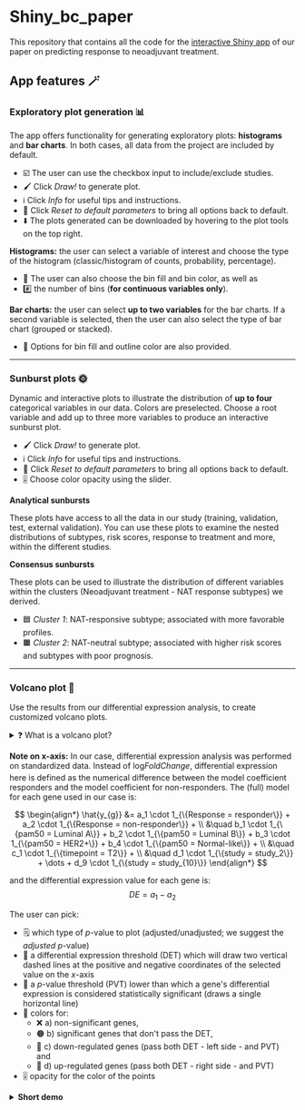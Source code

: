 # Shiny_bc_paper
This repository that contains all the code for the [interactive Shiny app](https://v9cawl-aristeidis0sionakidis.shinyapps.io/shiny_bc_paper/) of our paper on predicting response to neoadjuvant treatment.

## App features 🪄
### Exploratory plot generation 📊
The app offers functionality for generating exploratory plots: **histograms** and **bar charts**. In both cases, all data from the project are included by default.

- ☑️ The user can use the checkbox input to include/exclude studies.
- 🖌️ Click *Draw!* to generate plot.
- ℹ️ Click *Info* for useful tips and instructions.
- 🔄 Click *Reset to default parameters* to bring all options back to default.
- ⬇️ The plots generated can be downloaded by hovering to the plot tools on the top right.

**Histograms:** the user can select a variable of interest and choose the type of the histogram (classic/histogram of counts, probability, percentage).
- 🌈 The user can also choose the bin fill and bin color, as well as
- #️⃣ the number of bins (**for continuous variables only**).

**Bar charts:** the user can select **up to two variables** for the bar charts. If a second variable is selected, then the user can also select the type of bar chart (grouped or stacked).
- 🌈 Options for bin fill and outline color are also provided.
---
### Sunburst plots 🌞
Dynamic and interactive plots to illustrate the distribution of **up to four** categorical variables in our data. Colors are preselected. Choose a root variable and add up to three more variables to produce an interactive sunburst plot.
- 🖌️ Click *Draw!* to generate plot.
- ℹ️ Click *Info* for useful tips and instructions.
- 🔄 Click *Reset to default parameters* to bring all options back to default.
- 🎚️ Choose color opacity using the slider.

**Analytical sunbursts**

These plots have access to all the data in our study (training, validation, test, external validation). You can use these plots to examine the nested distributions of subtypes, risk scores, response to treatment and more, within the different studies. 

**Consensus sunbursts**

These plots can be used to illustrate the distribution of different variables within the clusters (Neoadjuvant treatment - NAT response subtypes) we derived.
- 🟦 *Cluster 1*: NAT-responsive subtype; associated with more favorable profiles.
- 🟧 *Cluster 2*: NAT-neutral subtype; associated with higher risk scores and subtypes with poor prognosis.
---
### Volcano plot 🌋
Use the results from our differential expression analysis, to create customized volcano plots.
<details>
  <summary>❓ What is a volcano plot?</summary>
  A volcano plot is typically used to illustrate results of differential expression analysis. It is a scatter plot, where each point represents a <em>gene</em>. 
  
  The $y$-axis contains the negative base-10 logarithm of the gene's differential expression $p$-value ($-\log_{10}p$), i.e. the <em>higher</em> a point is in the plot, the <em>lower</em> its $p$-value. 
  
  The $x$-axis shows differential expression (usually log<sub>2</sub>FoldChange). It's usually centered at 0; points right from 0 represent <em>up</em>-regulated genes; points left from 0, represent <em>down</em>-regulated genes.
</details>

**Note on x-axis:** In our case, differential expression analysis was performed on standardized data. Instead of $\log_{}FoldChange$, differential expression here is defined as the numerical difference between the model coefficient responders and the model coefficient for non-responders. The (full) model for each gene used in our case is:

$$
\begin{align*}
\hat{y_{g}} &= a_1 \cdot 1_{\{Response = responder\}} + a_2 \cdot 1_{\{Response = non-responder\}} + \\
&\quad b_1 \cdot 1_{\{pam50 = Luminal A\}} + b_2 \cdot 1_{\{pam50 = Luminal B\}} + b_3 \cdot 1_{\{pam50 = HER2+\}} + b_4 \cdot 1_{\{pam50 = Normal-like\}} + \\
&\quad c_1 \cdot 1_{\{timepoint = T2\}} + \\
&\quad d_1 \cdot 1_{\{study = study_2\}} + \dots + d_9 \cdot 1_{\{study = study_{10}\}}
\end{align*}
$$

and the differential expression value for each gene is: $$DE = a_1 - a_2$$

The user can pick:
- 🗒️ which type of $p$-value to plot (adjusted/unadjusted; we suggest the *adjusted* $p$-value)
- 🛑 a differential expression threshold (DET) which will draw two vertical dashed lines at the positive and negative coordinates of the selected value on the $x$-axis
- 🛑 a $p$-value threshold (PVT) lower than which a gene's differential expression is considered statistically significant (draws a single horizontal line)
- 🌈 colors for:
    - ❌ a) non-significant genes,
    - 🟠 b) significant genes that don't pass the DET,
    - 🔵 c) down-regulated genes (pass both DET - left side - and PVT) and
    - 🔴 d) up-regulated genes (pass both DET - right side - and PVT)
- 🎚️ opacity for the color of the points

<details>
  <summary>
    <b>Short demo</b>
  </summary>
  
  ![Short demo](https://github.com/sionaris/Shiny_bc_paper/blob/main/GIFs/volcano_gif.gif)
</details>
